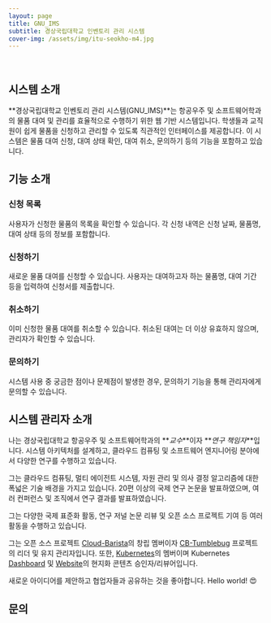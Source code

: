 ```yaml
---
layout: page
title: GNU_IMS
subtitle: 경상국립대학교 인벤토리 관리 시스템
cover-img: /assets/img/itu-seokho-m4.jpg
---
```


<br/>

## 시스템 소개

**경상국립대학교 인벤토리 관리 시스템(GNU_IMS)**는 항공우주 및 소프트웨어학과의 물품 대여 및 관리를 효율적으로 수행하기 위한 웹 기반 시스템입니다. 학생들과 교직원이 쉽게 물품을 신청하고 관리할 수 있도록 직관적인 인터페이스를 제공합니다. 이 시스템은 물품 대여 신청, 대여 상태 확인, 대여 취소, 문의하기 등의 기능을 포함하고 있습니다.

## 기능 소개

### 신청 목록
사용자가 신청한 물품의 목록을 확인할 수 있습니다. 각 신청 내역은 신청 날짜, 물품명, 대여 상태 등의 정보를 포함합니다.

### 신청하기
새로운 물품 대여를 신청할 수 있습니다. 사용자는 대여하고자 하는 물품명, 대여 기간 등을 입력하여 신청서를 제출합니다.

### 취소하기
이미 신청한 물품 대여를 취소할 수 있습니다. 취소된 대여는 더 이상 유효하지 않으며, 관리자가 확인할 수 있습니다.

### 문의하기
시스템 사용 중 궁금한 점이나 문제점이 발생한 경우, 문의하기 기능을 통해 관리자에게 문의할 수 있습니다.

## 시스템 관리자 소개

나는 경상국립대학교 항공우주 및 소프트웨어학과의 **_교수_**이자 **_연구 책임자_**입니다. 시스템 아키텍처를 설계하고, 클라우드 컴퓨팅 및 소프트웨어 엔지니어링 분야에서 다양한 연구를 수행하고 있습니다.

그는 클라우드 컴퓨팅, 멀티 에이전트 시스템, 자원 관리 및 의사 결정 알고리즘에 대한 폭넓은 기술 배경을 가지고 있습니다. 20편 이상의 국제 연구 논문을 발표하였으며, 여러 컨퍼런스 및 조직에서 연구 결과를 발표하였습니다.

그는 다양한 국제 표준화 활동, 연구 저널 논문 리뷰 및 오픈 소스 프로젝트 기여 등 여러 활동을 수행하고 있습니다.

그는 오픈 소스 프로젝트 [Cloud-Barista](https://github.com/cloud-barista)의 창립 멤버이자 [CB-Tumblebug](https://github.com/cloud-barista/cb-tumblebug) 프로젝트의 리더 및 유지 관리자입니다. 또한, [Kubernetes](https://kubernetes.io/)의 멤버이며 Kubernetes [Dashboard](https://github.com/kubernetes/dashboard) 및 [Website](https://github.com/kubernetes/website)의 현지화 콘텐츠 승인자/리뷰어입니다.

새로운 아이디어를 제안하고 협업자들과 공유하는 것을 좋아합니다. Hello world! &#128525;

## 문의

